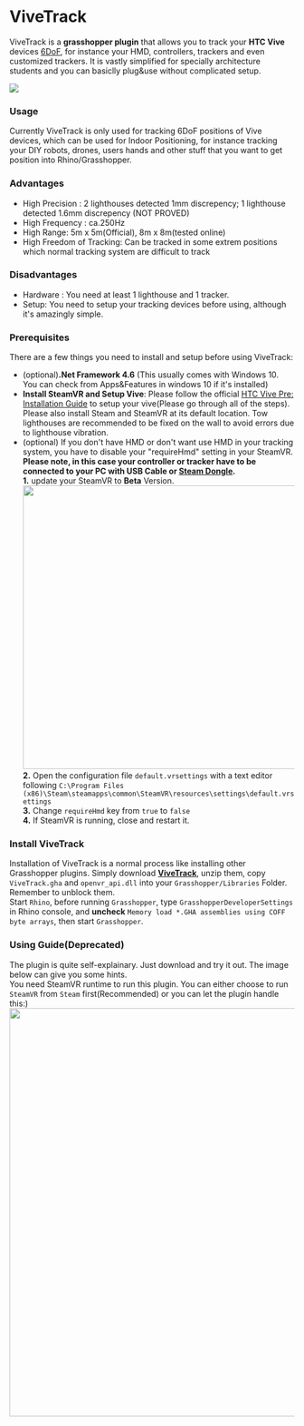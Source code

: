 # ViveTrack
ViveTrack is a **grasshopper plugin** that allows you to track your **HTC Vive** devices [6DoF](https://en.wikipedia.org/wiki/Six_degrees_of_freedom?oldformat=true), for instance your HMD, controllers, trackers and even customized trackers. It is vastly simplified for specially architecture students and you can basiclly plug&use without complicated setup.

[![](http://img.youtube.com/vi/yiwLhc4nc2A/0.jpg)](http://www.youtube.com/watch?v=yiwLhc4nc2A)

### Usage
Currently ViveTrack is only used for tracking 6DoF positions of Vive devices, which can be used for Indoor Positioning, for instance tracking your DIY robots, drones, users hands and other stuff that you want to get position into Rhino/Grasshopper.

### Advantages
* High Precision : 2 lighthouses detected 1mm discrepency; 1 lighthouse detected 1.6mm discrepency (NOT PROVED)
* High Frequency : ca.250Hz
* High Range: 5m x 5m(Official), 8m x 8m(tested online)
* High Freedom of Tracking: Can be tracked in some extrem positions which normal tracking system are difficult to track
### Disadvantages
* Hardware : You need at least 1 lighthouse and 1 tracker.
* Setup: You need to setup your tracking devices before using, although it's amazingly simple.

### Prerequisites

There are a few things you need to install and setup before using ViveTrack:

 * (optional)**.Net Framework 4.6** (This usually comes with Windows 10. You can check from Apps&Features in windows 10 if it's installed)
 * **Install SteamVR and Setup Vive**: Please follow the official [HTC Vive Pre: Installation Guide](https://support.steampowered.com/kb_article.php?ref=2001-UXCM-4439) to setup your vive(Please go through all of the steps). Please also install Steam and SteamVR at its default location. Tow lighthouses are recommended to be fixed on the wall to avoid errors due to lighthouse vibration.
 * (optional) If you don't have HMD or don't want use HMD in your tracking system, you have to disable your "requireHmd" setting in your SteamVR. **Please note, in this case your controller or tracker have to be connected to your PC with USB Cable or [Steam Dongle](http://store.steampowered.com/app/530260/Steam_Controller_Wireless_Receiver/).**<br>
 **1.** update your SteamVR to **Beta** Version.<br>
 <img src="https://raw.githubusercontent.com/ccc159/ViveTrack/master/ViveTrack/utils/SteamVR_Beta.jpg"  width="500"><br>
 **2.** Open the configuration file ```default.vrsettings``` with a text editor following <code>C:\Program Files (x86)\Steam\steamapps\common\SteamVR\resources\settings\default.vrsettings</code><br>
 **3.** Change ```requireHmd``` key from ```true``` to ```false``` <br>
 **4.** If SteamVR is running, close and restart it. <br>
 
 ### Install ViveTrack
 Installation of ViveTrack is a normal process like installing other Grasshopper plugins. Simply download [**ViveTrack**](https://github.com/ccc159/ViveTrack/releases), unzip them, copy ```ViveTrack.gha``` and ```openvr_api.dll``` into your ```Grasshopper/Libraries``` Folder. Remember to unblock them. <br>
 Start `Rhino`, before running `Grasshopper`, type `GrasshopperDeveloperSettings` in Rhino console, and **uncheck** `Memory load *.GHA assemblies using COFF byte arrays`, then start `Grasshopper`.
 
 ### Using Guide(Deprecated)
 The plugin is quite self-explainary. Just download and try it out. The image below can give you some hints.<br>
 You need SteamVR runtime to run this plugin. You can either choose to run ```SteamVR``` from ```Steam``` first(Recommended) or you can let the plugin handle this:)
 <img src="https://raw.githubusercontent.com/ccc159/ViveTrack/master/ViveTrack/utils/explanation.png"  width="720"><br>
 
 
